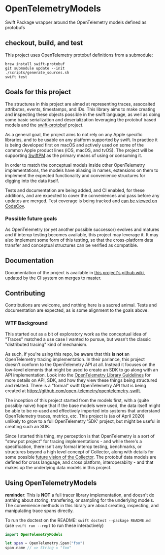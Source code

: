 # OpenTelemetryModels

Swift Package wrapper around the OpenTelemetry models defined as protobufs

## checkout, build, and test

This project uses OpenTelemetry protobuf definitions from a submodule:

    brew install swift-protobuf
    git submodule update --init
    ./scripts/generate_sources.sh
    swift test

## Goals for this project

The structures in this project are aimed at representing traces, assocaited attributes,
events, timestamps, and IDs. This library aims to make creating and inspecting these objects
possible in the swift language, as well as doing some basic serialization and deserialization
leveraging the protobuf based models and the
[swift-protobuf](https://github.com/apple/swift-protobuf) project.

As a general goal, the project aims to not rely on any Apple specific libraries, and to be usable
on any platform supported by swift. In practice it is being developed first on macOS and
actively used on some of the common Apple product lines (iOS, macOS, and tvOS). The
project will be supporting [SwiftPM](https://swift.org/package-manager/) as the primary
means of using or consuming it.

In order to match the conceptual models inside other OpenTelemetry
implementations, the models have aliasing in names, extensions on them to implement the
expected functionality and convenience structures for digging into the data itself.

Tests and documentation are being added, and CI enabled, for these additions, and are
expected to cover the conveniences and pass before any updates are merged. Test coverage
is being tracked and [can be viewed on CodeCov](https://codecov.io/gh/heckj/OpenTelemetryModels/).

### Possible future goals

As OpenTelemetry (or yet another possible successor) evolves and matures and if interop
testing becomes available, this project may leverage it. It may also implement some form of this
testing, so that the cross-platform data transfer and conceptual structures can be verified
as compatible.

## Documentation

Documentation of the project is available in [this project's github
wiki](https://github.com/heckj/OpenTelemetryModels/wiki), updated by the CI system
on merges to master.

## Contributing

Contributions are welcome, and nothing here is a sacred animal. Tests and documentation
are expected, as is some alignment to the goals above.

### WTF Background

This started out as a bit of exploratory work as the conceptual idea of "Traces" matched a use
case I wanted to pursue, but wasn't the classic "distributed tracing" kind of mechanism.

As such, if you're using this repo, be aware that this **is not** an OpenTelemetry tracing
implementation. In their parlance, this project doesn't conform to the OpenTelemetry API at all.
Instead it focuses on the low-level elements that might be used to create an SDK to go along
with an API implementation. Look into the [OpenTelemetry Library
Guidelines](https://github.com/open-telemetry/opentelemetry-specification/blob/master/specification/library-guidelines.md)
for more details on API, SDK, and how they view these things being structured and related.
There is a "formal" swift OpenTelemetry API that is being created at
<https://github.com/open-telemetry/opentelemetry-swift>.

The inception of this project started from the models first, with a (quite possibly naive) hope
that if the base models were used, the data itself might be able to be re-used and effectively
imported into systems that understand OpenTelemetry traces, metrics, etc. This project is
(as of April 2020) unlikely to grow to a full OpenTelemetry 'SDK' project, but might be useful in
creating such an SDK.

Since I started this thing, my perception is that OpenTelemetry is a sort of "stew pot project"
for tracing implementations - and while there's a specification, there isn't any formal interop
testing, benchmarks, or structures beyond a high level concept of Collector, along with details
for some possible [future vision of the
Collector](https://github.com/open-telemetry/opentelemetry-swift). The protobuf data models
are defined for cross language, and cross platform, interoperabiity - and that makes up the
underlying data models in this project.

## Using OpenTelemetryModels

**reminder**: This is **NOT** a full tracer library implementation, and doesn't do anthing
about storing, transfering, or sampling for the underlying models. The
convenience methods in this library are about creating, inspecting, and
manipulating trace spans directly.

To run the doctest on the README: `swift doctest --package README.md`
(use `swift run --repl` to run these interactively)


```swift doctest
import OpenTelemetryModels

let span = OpenTelemetry.Span("foo")
span.name // => String = "foo"
```


